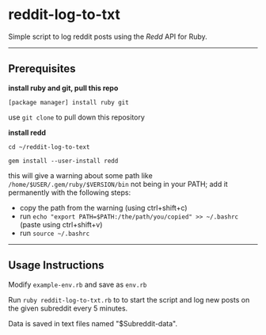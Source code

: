 # reddit-log-to-txt

Simple script to log reddit posts using the *Redd* API for Ruby.

---

## Prerequisites

**install ruby and git, pull this repo**

`[package manager] install ruby git`

use `git clone` to pull down this repository

**install redd**

`cd ~/reddit-log-to-text`

`gem install --user-install redd`

this will give a warning about some path like `/home/$USER/.gem/ruby/$VERSION/bin` not being in your PATH; add it permanently with the following steps:

- copy the path from the warning (using ctrl+shift+c)
- run `echo "export PATH=$PATH:/the/path/you/copied" >> ~/.bashrc` (paste using ctrl+shift+v)
- run `source ~/.bashrc`

---

## Usage Instructions

Modify `example-env.rb` and save as `env.rb`

Run `ruby reddit-log-to-txt.rb` to to start the script and log new posts on the given subreddit every 5 minutes.

Data is saved in text files named "$Subreddit\-data".
